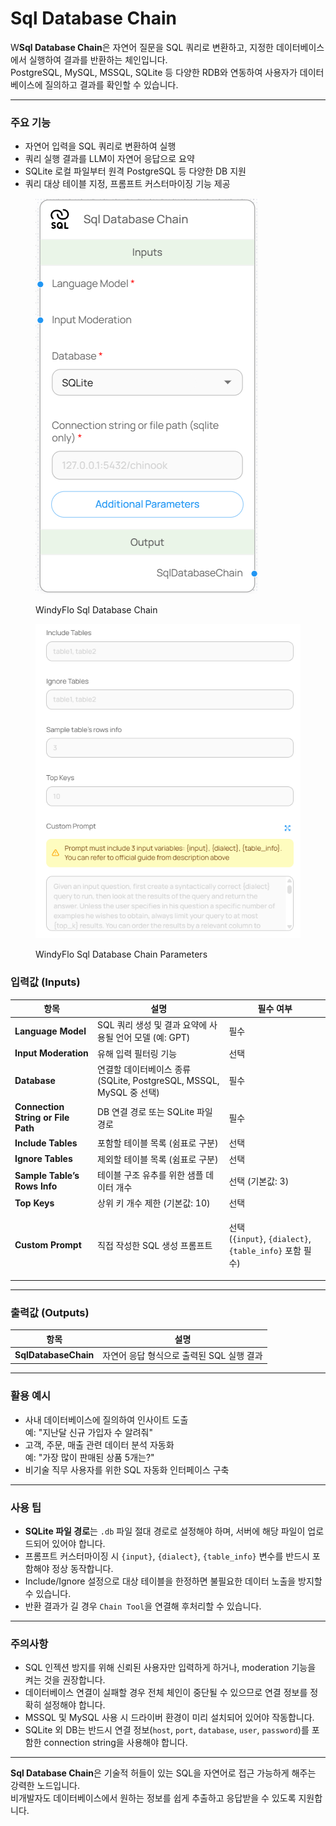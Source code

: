 # Sql Database Chain

W**Sql Database Chain**은 자연어 질문을 SQL 쿼리로 변환하고, 지정한 데이터베이스에서 실행하여 결과를 반환하는 체인입니다.\
PostgreSQL, MySQL, MSSQL, SQLite 등 다양한 RDB와 연동하여 사용자가 데이터베이스에 질의하고 결과를 확인할 수 있습니다.

***

### 주요 기능

* 자연어 입력을 SQL 쿼리로 변환하여 실행
* 쿼리 실행 결과를 LLM이 자연어 응답으로 요약
* SQLite 로컬 파일부터 원격 PostgreSQL 등 다양한 DB 지원
* 쿼리 대상 테이블 지정, 프롬프트 커스터마이징 기능 제공

<figure><img src="../../../.gitbook/assets/스크린샷 2025-05-09 174314.png" alt=""><figcaption><p>WindyFlo Sql Database Chain</p></figcaption></figure>

<figure><img src="../../../.gitbook/assets/스크린샷 2025-05-09 174306 (1).png" alt=""><figcaption><p>WindyFlo Sql Database Chain Parameters</p></figcaption></figure>

### 입력값 (Inputs)

| 항목                                 | 설명                                                    | 필수 여부                                                                                        |
| ---------------------------------- | ----------------------------------------------------- | -------------------------------------------------------------------------------------------- |
| **Language Model**                 | SQL 쿼리 생성 및 결과 요약에 사용될 언어 모델 (예: GPT)                 | 필수                                                                                           |
| **Input Moderation**               | 유해 입력 필터링 기능                                          | 선택                                                                                           |
| **Database**                       | 연결할 데이터베이스 종류 (SQLite, PostgreSQL, MSSQL, MySQL 중 선택) | 필수                                                                                           |
| **Connection String or File Path** | DB 연결 경로 또는 SQLite 파일 경로                              | 필수                                                                                           |
| **Include Tables**                 | 포함할 테이블 목록 (쉼표로 구분)                                   | 선택                                                                                           |
| **Ignore Tables**                  | 제외할 테이블 목록 (쉼표로 구분)                                   | 선택                                                                                           |
| **Sample Table’s Rows Info**       | 테이블 구조 유추를 위한 샘플 데이터 개수                               | 선택 (기본값: 3)                                                                                  |
| **Top Keys**                       | 상위 키 개수 제한 (기본값: 10)                                  | 선택                                                                                           |
| **Custom Prompt**                  | 직접 작성한 SQL 생성 프롬프트                                    | <p>선택<br>(<code>{input}</code>, <code>{dialect}</code>, <code>{table_info}</code> 포함 필수)</p> |

***

### 출력값 (Outputs)

| 항목                   | 설명                        |
| -------------------- | ------------------------- |
| **SqlDatabaseChain** | 자연어 응답 형식으로 출력된 SQL 실행 결과 |

***

### 활용 예시

* 사내 데이터베이스에 질의하여 인사이트 도출\
  예: "지난달 신규 가입자 수 알려줘"
* 고객, 주문, 매출 관련 데이터 분석 자동화\
  예: "가장 많이 판매된 상품 5개는?"
* 비기술 직무 사용자를 위한 SQL 자동화 인터페이스 구축

***

### 사용 팁

* **SQLite 파일 경로**는 `.db` 파일 절대 경로로 설정해야 하며, 서버에 해당 파일이 업로드되어 있어야 합니다.
* 프롬프트 커스터마이징 시 `{input}`, `{dialect}`, `{table_info}` 변수를 반드시 포함해야 정상 동작합니다.
* Include/Ignore 설정으로 대상 테이블을 한정하면 불필요한 데이터 노출을 방지할 수 있습니다.
* 반환 결과가 길 경우 `Chain Tool`을 연결해 후처리할 수 있습니다.

***

### 주의사항

* SQL 인젝션 방지를 위해 신뢰된 사용자만 입력하게 하거나, moderation 기능을 켜는 것을 권장합니다.
* 데이터베이스 연결이 실패할 경우 전체 체인이 중단될 수 있으므로 연결 정보를 정확히 설정해야 합니다.
* MSSQL 및 MySQL 사용 시 드라이버 환경이 미리 설치되어 있어야 작동합니다.
* SQLite 외 DB는 반드시 연결 정보(`host`, `port`, `database`, `user`, `password`)를 포함한 connection string을 사용해야 합니다.

***

**Sql Database Chain**은 기술적 허들이 있는 SQL을 자연어로 접근 가능하게 해주는 강력한 노드입니다.\
비개발자도 데이터베이스에서 원하는 정보를 쉽게 추출하고 응답받을 수 있도록 지원합니다.
